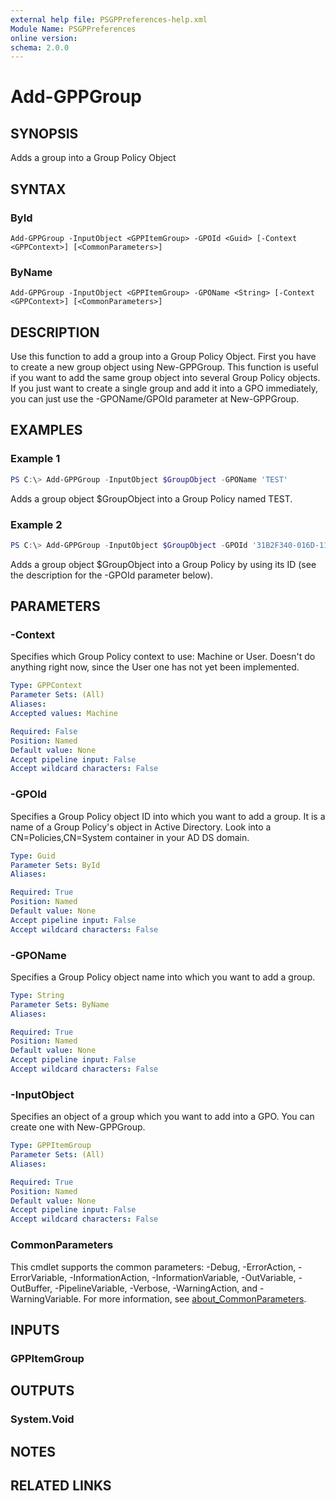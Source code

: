 ```yaml
---
external help file: PSGPPreferences-help.xml
Module Name: PSGPPreferences
online version:
schema: 2.0.0
---
```


# Add-GPPGroup

## SYNOPSIS
Adds a group into a Group Policy Object

## SYNTAX

### ById
```
Add-GPPGroup -InputObject <GPPItemGroup> -GPOId <Guid> [-Context <GPPContext>] [<CommonParameters>]
```

### ByName
```
Add-GPPGroup -InputObject <GPPItemGroup> -GPOName <String> [-Context <GPPContext>] [<CommonParameters>]
```

## DESCRIPTION
Use this function to add a group into a Group Policy Object. First you have to create a new group object using New-GPPGroup.
This function is useful if you want to add the same group object into several Group Policy objects. If you just want to create a single group and add it into a GPO immediately, you can just use the -GPOName/GPOId parameter at New-GPPGroup.

## EXAMPLES

### Example 1
```powershell
PS C:\> Add-GPPGroup -InputObject $GroupObject -GPOName 'TEST'
```

Adds a group object $GroupObject into a Group Policy named TEST.

### Example 2
```powershell
PS C:\> Add-GPPGroup -InputObject $GroupObject -GPOId '31B2F340-016D-11D2-945F-00C04FB984F9'
```

Adds a group object $GroupObject into a Group Policy by using its ID (see the description for the -GPOId parameter below).

## PARAMETERS

### -Context
Specifies which Group Policy context to use: Machine or User. Doesn't do anything right now, since the User one has not yet been implemented.

```yaml
Type: GPPContext
Parameter Sets: (All)
Aliases:
Accepted values: Machine

Required: False
Position: Named
Default value: None
Accept pipeline input: False
Accept wildcard characters: False
```

### -GPOId
Specifies a Group Policy object ID into which you want to add a group. It is a name of a Group Policy's object in Active Directory. Look into a CN=Policies,CN=System container in your AD DS domain.

```yaml
Type: Guid
Parameter Sets: ById
Aliases:

Required: True
Position: Named
Default value: None
Accept pipeline input: False
Accept wildcard characters: False
```

### -GPOName
Specifies a Group Policy object name into which you want to add a group.

```yaml
Type: String
Parameter Sets: ByName
Aliases:

Required: True
Position: Named
Default value: None
Accept pipeline input: False
Accept wildcard characters: False
```

### -InputObject
Specifies an object of a group which you want to add into a GPO. You can create one with New-GPPGroup.

```yaml
Type: GPPItemGroup
Parameter Sets: (All)
Aliases:

Required: True
Position: Named
Default value: None
Accept pipeline input: False
Accept wildcard characters: False
```

### CommonParameters
This cmdlet supports the common parameters: -Debug, -ErrorAction, -ErrorVariable, -InformationAction, -InformationVariable, -OutVariable, -OutBuffer, -PipelineVariable, -Verbose, -WarningAction, and -WarningVariable. For more information, see [about_CommonParameters](http://go.microsoft.com/fwlink/?LinkID=113216).

## INPUTS

### GPPItemGroup

## OUTPUTS

### System.Void

## NOTES

## RELATED LINKS
